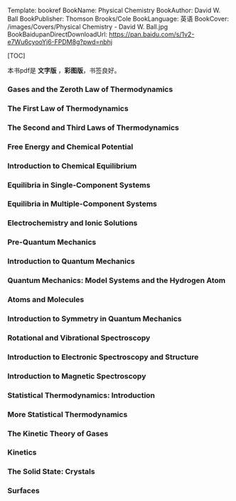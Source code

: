 Template: bookref
BookName: Physical Chemistry
BookAuthor: David W. Ball
BookPublisher: Thomson Brooks/Cole
BookLanguage: 英语
BookCover: /images/Covers/Physical Chemistry - David W. Ball.jpg
BookBaidupanDirectDownloadUrl: https://pan.baidu.com/s/1v2-e7Wu6cyooYj6-FPDM8g?pwd=nbhj 


[TOC]

本书pdf是 **文字版** ，**彩图版**，书签良好。

### Gases and the Zeroth Law of Thermodynamics

### The First Law of Thermodynamics

### The Second and Third Laws of Thermodynamics

### Free Energy and Chemical Potential

### Introduction to Chemical Equilibrium

### Equilibria in Single-Component Systems

### Equilibria in Multiple-Component Systems

### Electrochemistry and Ionic Solutions

### Pre-Quantum Mechanics

### Introduction to Quantum Mechanics

### Quantum Mechanics: Model Systems and the Hydrogen Atom

### Atoms and Molecules

### Introduction to Symmetry in Quantum Mechanics

### Rotational and Vibrational Spectroscopy

### Introduction to Electronic Spectroscopy and Structure

### Introduction to Magnetic Spectroscopy

### Statistical Thermodynamics: Introduction

### More Statistical Thermodynamics

### The Kinetic Theory of Gases

### Kinetics

### The Solid State: Crystals

### Surfaces